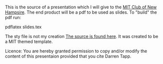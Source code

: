 This is the source of a presentation which I will give to the [MIT Club of New Hampsire](www.mitnh.org).
The end product will be a pdf to be used as slides.  To "build" the pdf run:

pdflatex slides.tex

The sty file is not my creation  [The source is found here](https://github.com/jtriley/mit-beamer).  It was created to be a MIT themed template.  


Licence:
You are hereby granted permission to copy and/or modify the content of this presentaion provided that you cite Darren Tapp. 


